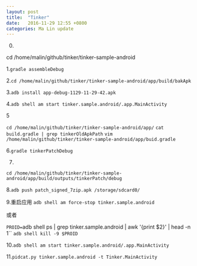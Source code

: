 ```yaml
---
layout: post
title:  "Tinker"
date:   2016-11-29 12:55 +0800
categories: Ma Lin update
---
```


0.
cd /home/malin/github/tinker/tinker-sample-android

1.`gradle assembleDebug`

2.`cd /home/malin/github/tinker/tinker-sample-android/app/build/bakApk`

3.`adb install app-debug-1129-11-29-42.apk`

4.`adb shell am start tinker.sample.android/.app.MainActivity`

5

`cd /home/malin/github/tinker/tinker-sample-android/app/`
`cat build.gradle | grep tinkerOldApkPath`
`vim /home/malin/github/tinker/tinker-sample-android/app/buid.gradle`


6.`gradle tinkerPatchDebug`

7.
`cd /home/malin/github/tinker/tinker-sample-android/app/build/outputs/tinkerPatch/debug`

8.`adb push patch_signed_7zip.apk /storage/sdcard0/`

9.重启应用
`adb shell am force-stop tinker.sample.android`

或者

`PROID=`adb shell ps | grep tinker.sample.android | awk '{print $2}' | head -n 1``
`adb shell kill -9 $PROID`

10.`adb shell am start tinker.sample.android/.app.MainActivity`

11.`pidcat.py tinker.sample.android -t Tinker.MainActivity`
